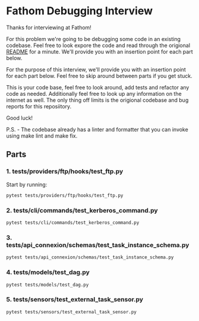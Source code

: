 # Fathom Debugging Interview

Thanks for interviewing at Fathom!

For this problem we're going to be debugging some code in an existing codebase. Feel free to look expore the code and read through the origional [README](./AIRFLOW_README.md) for a minute. We'll provide you with an insertion point for each part below.

For the purpose of this interview, we'll provide you with an insertion point for each part below. Feel free to skip around between parts if you get stuck.

This is your code base, feel free to look around, add tests and refactor any code as needed. Additionally feel free to look up any information on the internet as well. The only thing off limits is the origional codebase and bug reports for this reposiitory.

Good luck!

P.S. - The codebase already has a linter and formatter that you can invoke using make lint and make fix.


## Parts

### 1. tests/providers/ftp/hooks/test_ftp.py
Start by running:

```shell
pytest tests/providers/ftp/hooks/test_ftp.py
```

### 2. tests/cli/commands/test_kerberos_command.py

```shell
pytest tests/cli/commands/test_kerberos_command.py
```

### 3. tests/api_connexion/schemas/test_task_instance_schema.py

```shell
pytest tests/api_connexion/schemas/test_task_instance_schema.py
```

### 4. tests/models/test_dag.py

```shell
pytest tests/models/test_dag.py
```

### 5. tests/sensors/test_external_task_sensor.py

```shell
pytest tests/sensors/test_external_task_sensor.py
```